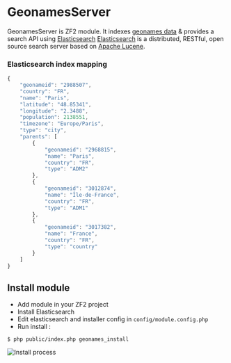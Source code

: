 GeonamesServer
==============

GeonamesServer is ZF2 module. It indexes [geonames data](http://www.geonames.org/) &amp; provides a search API using [Elasticsearch](http://www.elasticsearch.org/)
[Elasticsearch](http://www.elasticsearch.org/) is a distributed, RESTful, open source search server based on [Apache Lucene](http://lucene.apache.org/).

### Elasticsearch index mapping
```javascript
{
    "geonameid": "2988507",
    "country": "FR",
    "name": "Paris",
    "latitude": "48.85341",
    "longitude": "2.3488",
    "population": 2138551,
    "timezone": "Europe/Paris",
    "type": "city",
    "parents": [
        {
            "geonameid": "2968815",
            "name": "Paris",
            "country": "FR",
            "type": "ADM2"
        },
        {
            "geonameid": "3012874",
            "name": "Île-de-France",
            "country": "FR",
            "type": "ADM1"
        },
        {
            "geonameid": "3017382",
            "name": "France",
            "country": "FR",
            "type": "country"
        }
    ]
}
```

## Install module

 * Add module in your ZF2 project
 * Install Elasticsearch
 * Edit elasticsearch and installer config in `config/module.config.php`
 * Run install :

```shell
$ php public/index.php geonames_install
```

![Install process](http://dl.dropbox.com/u/6242254/install.png)
